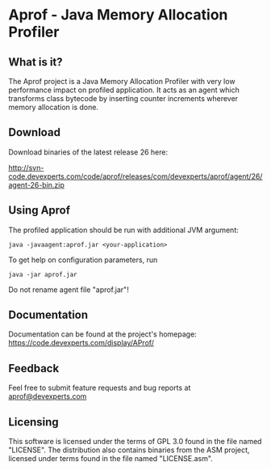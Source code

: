 Aprof - Java Memory Allocation Profiler
=======================================

What is it?
-----------

The Aprof project is a Java Memory Allocation Profiler with very
low performance impact on profiled application.
It acts as an agent which transforms class bytecode by inserting counter 
increments wherever memory allocation is done. 

Download
--------

Download binaries of the latest release 26 here: 

http://svn-code.devexperts.com/code/aprof/releases/com/devexperts/aprof/agent/26/agent-26-bin.zip

Using Aprof
-----------

The profiled application should be run with additional JVM argument:

    java -javaagent:aprof.jar <your-application>

To get help on configuration parameters, run 

    java -jar aprof.jar

Do not rename agent file "aprof.jar"!

Documentation
-------------

Documentation can be found at the project's homepage:
https://code.devexperts.com/display/AProf/

Feedback
--------

Feel free to submit feature requests and bug reports at aprof@devexperts.com

Licensing
---------

This software is licensed under the terms of GPL 3.0 found in the file named "LICENSE". 
The distribution also contains binaries from the ASM project, 
licensed under terms found in the file named "LICENSE.asm".
